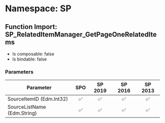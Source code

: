 # Namespace: SP

## Function Import: SP_RelatedItemManager_GetPageOneRelatedItems

- Is composable: false
- Is bindable: false

### Parameters

Parameter | SPO | SP 2019 | SP 2016 | SP 2013
----------|:---:|:-------:|:-------:|:-------:
SourceItemID (Edm.Int32) | ✅ | ✅ | ✅ | ✅
SourceListName (Edm.String) | ✅ | ✅ | ✅ | ✅
